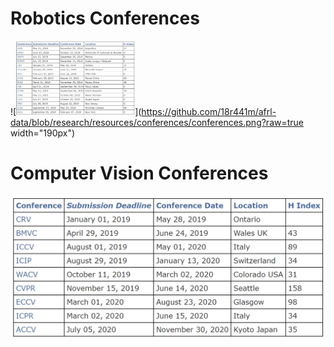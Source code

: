 # Robotics Conferences

![<img src="https://github.com/18r441m/afrl-data/blob/research/resources/conferences/conferences.png?raw=true" width="190px"/>](https://github.com/18r441m/afrl-data/blob/research/resources/conferences/conferences.png?raw=true width="190px")

# Computer Vision Conferences

![Conference Image](https://github.com/18r441m/afrl-data/blob/research/resources/conferences/conferences2.png?raw=true)